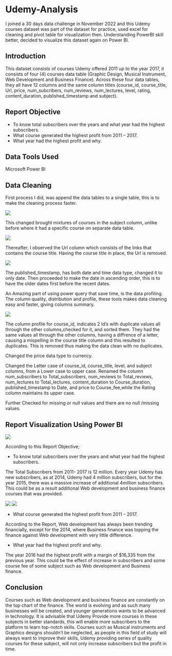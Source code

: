 # Udemy-Analysis

I joined a 30 days data challenge in November 2022 and this Udemy courses dataset was part of the dataset for practice, used excel for cleaning and pivot table for visualization then. Understanding PowerBI skill better, decided to visualize this dataset again on Power BI.

## Introduction

This dataset consists of courses Udemy offered 2011 up to the year 2017, it consists of four (4) courses data table (Graphic Design, Musical Instrument, Web Development and Business Finance). Across these four data tables, they all have 12 columns and the same column titles (course_id, course_title, Url, price, num_subcribers, num_reviews, num_lectures, level, rating, content_duration, published_timestamp and subject).

## Report Objective

- To know total subscribers over the years and what year had the highest subscribers.
- What course generated the highest profit from 2011 – 2017.
- What year had the highest profit and why.

## Data Tools Used 
Microsoft Power BI

## Data Cleaning

First process I did, was append the data tables to a single table, this is to make the cleaning process faster.

![](Appending%20process.png)

This changed brought mixtures of courses in the subject column, unlike before where it had a specific course on separate data table. 

![](Appended%20table.png)

Thereafter, I observed the Url column which consists of the links that contains the course title. Having the course title in place, the Url is removed. 

![](URl%20removal.png)

The published_timestamp, has both date and time data type, changed it to only date. Then proceeded to make the date in ascending order, this is to have the older dates first before the recent dates. 

An Amazing part of using power query that save time, is the data profiling. The column quality, distribution and profile, these tools makes data cleaning easy and faster, giving columns summary.

![](Column%20Profile.png)

The column profile for course_id, indicates 2 Id’s with duplicate values all through the other columns,checked for it, and sorted them. They had the same values all through the other columns, having a diffrence of a letter, causing a mispelling in the course title column and this resulted to duplicates. This is removed thus making the data clean with no duplicates. 

Changed the price data type to currency.

Changed the Letter case of course_id, course_title, level, and subject columns, from a Lower case to upper case. Renamed the column num_subscribers to Total_subscribers, num_reviews to Total_reviews, num_lectures to Total_lectures, content_duration to Course_duration, published_timestamp to Date, and price to Course_fee,while the Rating column maintains its upper case. 

Further Checked for missing or null values and there are no null /missing values.

## Report Visualization Using Power BI

![](PowerBI%20Dashboard.png)

According to this Report Objective;

- To know total subscribers over the years and what year had the highest subscribers.

The Total Subscribers from 2011- 2017 is 12 million. Every year Udemy has new subscribers, as at 2014, Udemy had 4 million subscribers, but for the year 2015, there was a massive increase of additional 4million subscribers. This could be as a result additional Web development and business finance courses that was provided. 

![](2014%20Subcribers.png)                                      ![](2015%20Subcribers.png)


- What course generated the highest profit from 2011 – 2017.

According to the Report, Web development has always been trending financially, except for the 2014, where Business finance was topping the finance against Web development  with very little difference. 

- What year had the highest profit and why.

The year 2016 had the highest profit with a margin of $16,335 from the previous year. This could be the effect of increase in subscribers and some course fee of some subject such as Web development and Business finance.

## Conclusion

Courses such as Web development and business finance are constantly on the top chart of the finance. The world is evolving and as such many businesses will be created, and younger generations wants to be advanced in technology. It is advisable that Udemy Provide more courses in these subjects in better standards, this will enable more subscribers to the platform to learn top-notch skills. Courses such as Musical instruments and Graphics designs shouldn’t be neglected, as people in this field of study will always want to improve their skills, Udemy providing series of quality courses for these subject, will not only increase subscribers  but the profit in time.






